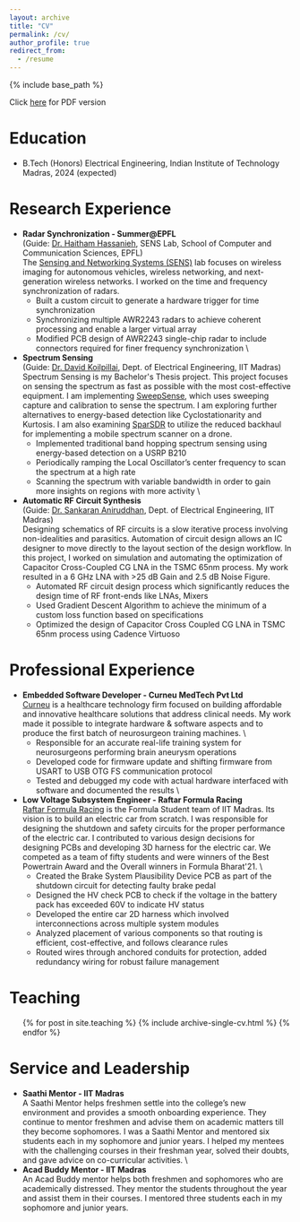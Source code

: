 ```yaml
---
layout: archive
title: "CV"
permalink: /cv/
author_profile: true
redirect_from:
  - /resume
---
```


{% include base_path %}

Click [here](/files/CV.pdf) for PDF version

Education
======
* B.Tech (Honors) Electrical Engineering, Indian Institute of Technology Madras, 2024 (expected)

Research Experience
======
* **Radar Synchronization - Summer@EPFL** \
(Guide: [Dr. Haitham Hassanieh](https://people.epfl.ch/haitham.alhassanieh?lang=en), SENS Lab, School of Computer and Communication Sciences, EPFL) \
The [Sensing and Networking Systems (SENS)](https://www.epfl.ch/labs/sens/) lab focuses on wireless imaging for autonomous vehicles, wireless networking, and next-generation wireless networks. I worked on the time and frequency synchronization of radars.
  * Built a custom circuit to generate a hardware trigger for time synchronization
  * Synchronizing multiple AWR2243 radars to achieve coherent processing and enable a larger virtual array
  * Modified PCB design of AWR2243 single-chip radar to include connectors required for finer frequency synchronization
 \
* **Spectrum Sensing** \
(Guide: [Dr. David Koilpillai](https://www.ee.iitm.ac.in/~koilpillai/), Dept. of Electrical Engineering, IIT Madras) \
Spectrum Sensing is my Bachelor's Thesis project. This project focuses on sensing the spectrum as fast as possible with the most cost-effective equipment. I am implementing [SweepSense](https://www.usenix.org/conference/nsdi19/presentation/guddeti), which uses sweeping capture and calibration to sense the spectrum. I am exploring further alternatives to energy-based detection like Cyclostationarity and Kurtosis. I am also examining [SparSDR](https://wcsng.ucsd.edu/sparsdr/) to utilize the reduced backhaul for implementing a mobile spectrum scanner on a drone.
  * Implemented traditional band hopping spectrum sensing using energy-based detection on a USRP B210
  * Periodically ramping the Local Oscillator’s center frequency to scan the spectrum at a high rate
  * Scanning the spectrum with variable bandwidth in order to gain more insights on regions with more activity
 \
* **Automatic RF Circuit Synthesis** \
(Guide: [Dr. Sankaran Aniruddhan](https://www.ee.iitm.ac.in/ani/), Dept. of Electrical Engineering, IIT Madras) \
Designing schematics of RF circuits is a slow iterative process involving non-idealities and parasitics. Automation of circuit design allows an IC designer to move directly to the layout section of the design workflow. In this project, I worked on simulation and automating the optimization of Capacitor Cross-Coupled CG LNA in the TSMC 65nm process. My work resulted in a 6 GHz LNA with >25 dB Gain and 2.5 dB Noise Figure.
  * Automated RF circuit design process which significantly reduces the design time of RF front-ends like LNAs, Mixers
  * Used Gradient Descent Algorithm to achieve the minimum of a custom loss function based on specifications
  * Optimized the design of Capacitor Cross Coupled CG LNA in TSMC 65nm process using Cadence Virtuoso

Professional Experience
======
* **Embedded Software Developer - Curneu MedTech Pvt Ltd** \
[Curneu](https://www.curneu.com/) is a healthcare technology firm focused on building affordable and innovative healthcare solutions that address clinical needs. My work made it possible to integrate hardware & software aspects and to produce the first batch of neurosurgeon training machines. \
  * Responsible for an accurate real-life training system for neurosurgeons performing brain aneurysm operations
  * Developed code for firmware update and shifting firmware from USART to USB OTG FS communication protocol
  * Tested and debugged my code with actual hardware interfaced with software and documented the results
 \
* **Low Voltage Subsystem Engineer - Raftar Formula Racing** \
[Raftar Formula Racing](https://cfi.iitm.ac.in/competition-teams/raftar-formula-racing) is the Formula Student team of IIT Madras. Its vision is to build an electric car from scratch. I was responsible for designing the shutdown and safety circuits for the proper performance of the electric car. I contributed to various design decisions for designing PCBs and developing 3D harness for the electric car. We competed as a team of fifty students and were winners of the Best Powertrain Award and the Overall winners in Formula Bharat'21. \
  * Created the Brake System Plausibility Device PCB as part of the shutdown circuit for detecting faulty brake pedal
  * Designed the HV check PCB to check if the voltage in the battery pack has exceeded 60V to indicate HV status
  * Developed the entire car 2D harness which involved interconnections across multiple system modules
  * Analyzed placement of various components so that routing is efficient, cost-effective, and follows clearance rules
  * Routed wires through anchored conduits for protection, added redundancy wiring for robust failure management

Teaching
======
  <ul>{% for post in site.teaching %}
    {% include archive-single-cv.html %}
  {% endfor %}</ul>

<!---
Relevant Courses
======
* EE6110: Adaptive Signal Processing
* EE4140: Digital Communication Systems
* EE6133: Multirate Digital Signal Processing
* EE5141: Introduction to Wireless and Cellular Communication
* EE5150: Communication Systems
* EE3110: Probability Foundations for Electrical Engineers
* EE2004: Digital Signal Processing
* EE6320: RF Integrated Circuits
* EE5320: Analog IC Design
* EE3002: Analog Circuits
* EE2003: Computer Organization
* EE3004: Control Systems
* EE2016: Microprocessor Theory and Lab

Publications
======
  <ul>{% for post in site.publications %}
    {% include archive-single-cv.html %}
  {% endfor %}</ul>
  
Talks
======
  <ul>{% for post in site.talks %}
    {% include archive-single-talk-cv.html %}
  {% endfor %}</ul>
--->

  
Service and Leadership
======
* **Saathi Mentor - IIT Madras** \
A Saathi Mentor helps freshmen settle into the college’s new environment and provides a smooth onboarding experience. They continue to mentor freshmen and advise them on academic matters till they become sophomores. I was a Saathi Mentor and mentored six students each in my sophomore and junior years. I helped my mentees with the challenging courses in their freshman year, solved their doubts, and gave advice on co-curricular activities.
  \
* **Acad Buddy Mentor - IIT Madras** \
An Acad Buddy mentor helps both freshmen and sophomores who are academically distressed. They mentor the students throughout the year and assist them in their courses. I mentored three students each in my sophomore and junior years.
